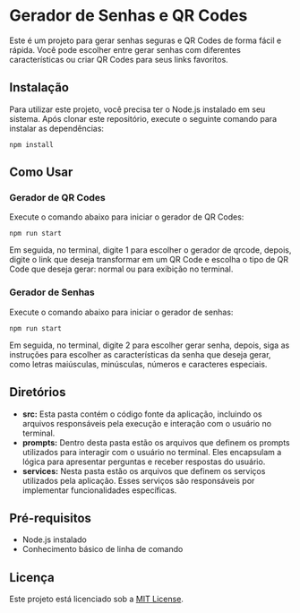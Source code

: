 <h1>Gerador de Senhas e QR Codes</h1>

<p>Este é um projeto para gerar senhas seguras e QR Codes de forma fácil e rápida. Você pode escolher entre gerar senhas com diferentes características ou criar QR Codes para seus links favoritos.</p>

<h2>Instalação</h2>

<p>Para utilizar este projeto, você precisa ter o Node.js instalado em seu sistema. Após clonar este repositório, execute o seguinte comando para instalar as dependências:</p>

<pre><code>npm install</code></pre>

<h2>Como Usar</h2>

<h3>Gerador de QR Codes</h3>

<p>Execute o comando abaixo para iniciar o gerador de QR Codes:</p>

<pre><code>npm run start</code></pre>

<p>Em seguida, no terminal, digite 1 para escolher o gerador de qrcode, depois, digite o link que deseja transformar em um QR Code e escolha o tipo de QR Code que deseja gerar: normal ou para exibição no terminal.</p>

<h3>Gerador de Senhas</h3>

<p>Execute o comando abaixo para iniciar o gerador de senhas:</p>

<pre><code>npm run start</code></pre>

<p>Em seguida, no terminal, digite 2 para escolher gerar senha, depois, siga as instruções para escolher as características da senha que deseja gerar, como letras maiúsculas, minúsculas, números e caracteres especiais.</p>

<h2>Diretórios</h2>

<ul>
  <li><strong>src:</strong> Esta pasta contém o código fonte da aplicação, incluindo os arquivos responsáveis pela execução e interação com o usuário no terminal.</li>
  <li><strong>prompts:</strong> Dentro desta pasta estão os arquivos que definem os prompts utilizados para interagir com o usuário no terminal. Eles encapsulam a lógica para apresentar perguntas e receber respostas do usuário.</li>
  <li><strong>services:</strong> Nesta pasta estão os arquivos que definem os serviços utilizados pela aplicação. Esses serviços são responsáveis por implementar funcionalidades específicas.</li>
</ul>

<h2>Pré-requisitos</h2>

<ul>
  <li>Node.js instalado</li>
  <li>Conhecimento básico de linha de comando</li>
</ul>

<h2>Licença</h2>

<p>Este projeto está licenciado sob a <a href="LICENSE.txt">MIT License</a>.</p>
